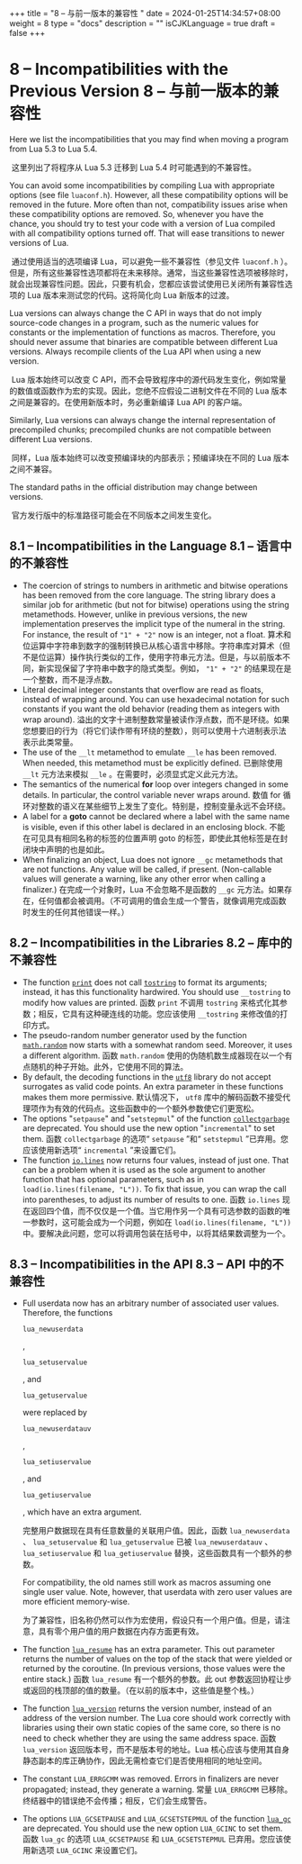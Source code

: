 +++
title = "8 – 与前一版本的兼容性 "
date = 2024-01-25T14:34:57+08:00
weight = 8
type = "docs"
description = ""
isCJKLanguage = true
draft = false
+++



# 8 – Incompatibilities with the Previous Version 8 – 与前一版本的兼容性 

Here we list the incompatibilities that you may find when moving a program from Lua 5.3 to Lua 5.4.

​	这里列出了将程序从 Lua 5.3 迁移到 Lua 5.4 时可能遇到的不兼容性。

You can avoid some incompatibilities by compiling Lua with appropriate options (see file `luaconf.h`). However, all these compatibility options will be removed in the future. More often than not, compatibility issues arise when these compatibility options are removed. So, whenever you have the chance, you should try to test your code with a version of Lua compiled with all compatibility options turned off. That will ease transitions to newer versions of Lua.

​	通过使用适当的选项编译 Lua，可以避免一些不兼容性（参见文件 `luaconf.h` ）。但是，所有这些兼容性选项都将在未来移除。通常，当这些兼容性选项被移除时，就会出现兼容性问题。因此，只要有机会，您都应该尝试使用已关闭所有兼容性选项的 Lua 版本来测试您的代码。这将简化向 Lua 新版本的过渡。

Lua versions can always change the C API in ways that do not imply source-code changes in a program, such as the numeric values for constants or the implementation of functions as macros. Therefore, you should never assume that binaries are compatible between different Lua versions. Always recompile clients of the Lua API when using a new version.

​	Lua 版本始终可以改变 C API，而不会导致程序中的源代码发生变化，例如常量的数值或函数作为宏的实现。因此，您绝不应假设二进制文件在不同的 Lua 版本之间是兼容的。在使用新版本时，务必重新编译 Lua API 的客户端。

Similarly, Lua versions can always change the internal representation of precompiled chunks; precompiled chunks are not compatible between different Lua versions.

​	同样，Lua 版本始终可以改变预编译块的内部表示；预编译块在不同的 Lua 版本之间不兼容。

The standard paths in the official distribution may change between versions.

​	官方发行版中的标准路径可能会在不同版本之间发生变化。

## 8.1 – Incompatibilities in the Language 8.1 – 语言中的不兼容性

- The coercion of strings to numbers in arithmetic and bitwise operations has been removed from the core language. The string library does a similar job for arithmetic (but not for bitwise) operations using the string metamethods. However, unlike in previous versions, the new implementation preserves the implicit type of the numeral in the string. For instance, the result of `"1" + "2"` now is an integer, not a float.
  算术和位运算中字符串到数字的强制转换已从核心语言中移除。字符串库对算术（但不是位运算）操作执行类似的工作，使用字符串元方法。但是，与以前版本不同，新实现保留了字符串中数字的隐式类型。例如， `"1" + "2"` 的结果现在是一个整数，而不是浮点数。
- Literal decimal integer constants that overflow are read as floats, instead of wrapping around. You can use hexadecimal notation for such constants if you want the old behavior (reading them as integers with wrap around).
  溢出的文字十进制整数常量被读作浮点数，而不是环绕。如果您想要旧的行为（将它们读作带有环绕的整数），则可以使用十六进制表示法表示此类常量。
- The use of the `__lt` metamethod to emulate `__le` has been removed. When needed, this metamethod must be explicitly defined.
  已删除使用 `__lt` 元方法来模拟 `__le` 。在需要时，必须显式定义此元方法。
- The semantics of the numerical **for** loop over integers changed in some details. In particular, the control variable never wraps around.
  数值 for 循环对整数的语义在某些细节上发生了变化。特别是，控制变量永远不会环绕。
- A label for a **goto** cannot be declared where a label with the same name is visible, even if this other label is declared in an enclosing block.
  不能在可见具有相同名称的标签的位置声明 goto 的标签，即使此其他标签是在封闭块中声明的也是如此。
- When finalizing an object, Lua does not ignore `__gc` metamethods that are not functions. Any value will be called, if present. (Non-callable values will generate a warning, like any other error when calling a finalizer.)
  在完成一个对象时，Lua 不会忽略不是函数的 `__gc` 元方法。如果存在，任何值都会被调用。（不可调用的值会生成一个警告，就像调用完成函数时发生的任何其他错误一样。）

## 8.2 – Incompatibilities in the Libraries 8.2 – 库中的不兼容性

- The function [`print`](https://www.lua.org/manual/5.4/manual.html#pdf-print) does not call [`tostring`](https://www.lua.org/manual/5.4/manual.html#pdf-tostring) to format its arguments; instead, it has this functionality hardwired. You should use `__tostring` to modify how values are printed.
  函数 `print` 不调用 `tostring` 来格式化其参数；相反，它具有这种硬连线的功能。您应该使用 `__tostring` 来修改值的打印方式。
- The pseudo-random number generator used by the function [`math.random`](https://www.lua.org/manual/5.4/manual.html#pdf-math.random) now starts with a somewhat random seed. Moreover, it uses a different algorithm.
  函数 `math.random` 使用的伪随机数生成器现在以一个有点随机的种子开始。此外，它使用不同的算法。
- By default, the decoding functions in the [`utf8`](https://www.lua.org/manual/5.4/manual.html#pdf-utf8) library do not accept surrogates as valid code points. An extra parameter in these functions makes them more permissive.
  默认情况下， `utf8` 库中的解码函数不接受代理项作为有效的代码点。这些函数中的一个额外参数使它们更宽松。
- The options "`setpause`" and "`setstepmul`" of the function [`collectgarbage`](https://www.lua.org/manual/5.4/manual.html#pdf-collectgarbage) are deprecated. You should use the new option "`incremental`" to set them.
  函数 `collectgarbage` 的选项“ `setpause` ”和“ `setstepmul` ”已弃用。您应该使用新选项“ `incremental` ”来设置它们。
- The function [`io.lines`](https://www.lua.org/manual/5.4/manual.html#pdf-io.lines) now returns four values, instead of just one. That can be a problem when it is used as the sole argument to another function that has optional parameters, such as in `load(io.lines(filename, "L"))`. To fix that issue, you can wrap the call into parentheses, to adjust its number of results to one.
  函数 `io.lines` 现在返回四个值，而不仅仅是一个值。当它用作另一个具有可选参数的函数的唯一参数时，这可能会成为一个问题，例如在 `load(io.lines(filename, "L"))` 中。要解决此问题，您可以将调用包装在括号中，以将其结果数调整为一个。

## 8.3 – Incompatibilities in the API 8.3 – API 中的不兼容性

- Full userdata now has an arbitrary number of associated user values. Therefore, the functions

   

  ```
  lua_newuserdata
  ```

  ,

   

  ```
  lua_setuservalue
  ```

  , and

   

  ```
  lua_getuservalue
  ```

   

  were replaced by

   

  `lua_newuserdatauv`

  ,

   

  `lua_setiuservalue`

  , and

   

  `lua_getiuservalue`

  , which have an extra argument.


  完整用户数据现在具有任意数量的关联用户值。因此，函数 `lua_newuserdata` 、 `lua_setuservalue` 和 `lua_getuservalue` 已被 `lua_newuserdatauv` 、 `lua_setiuservalue` 和 `lua_getiuservalue` 替换，这些函数具有一个额外的参数。

  For compatibility, the old names still work as macros assuming one single user value. Note, however, that userdata with zero user values are more efficient memory-wise.

  ​	为了兼容性，旧名称仍然可以作为宏使用，假设只有一个用户值。但是，请注意，具有零个用户值的用户数据在内存方面更有效。

- The function [`lua_resume`](https://www.lua.org/manual/5.4/manual.html#lua_resume) has an extra parameter. This out parameter returns the number of values on the top of the stack that were yielded or returned by the coroutine. (In previous versions, those values were the entire stack.)
  函数 `lua_resume` 有一个额外的参数。此 out 参数返回协程让步或返回的栈顶部的值的数量。（在以前的版本中，这些值是整个栈。）

- The function [`lua_version`](https://www.lua.org/manual/5.4/manual.html#lua_version) returns the version number, instead of an address of the version number. The Lua core should work correctly with libraries using their own static copies of the same core, so there is no need to check whether they are using the same address space.
  函数 `lua_version` 返回版本号，而不是版本号的地址。Lua 核心应该与使用其自身静态副本的库正确协作，因此无需检查它们是否使用相同的地址空间。

- The constant `LUA_ERRGCMM` was removed. Errors in finalizers are never propagated; instead, they generate a warning.
  常量 `LUA_ERRGCMM` 已移除。终结器中的错误绝不会传播；相反，它们会生成警告。

- The options `LUA_GCSETPAUSE` and `LUA_GCSETSTEPMUL` of the function [`lua_gc`](https://www.lua.org/manual/5.4/manual.html#lua_gc) are deprecated. You should use the new option `LUA_GCINC` to set them.
  函数 `lua_gc` 的选项 `LUA_GCSETPAUSE` 和 `LUA_GCSETSTEPMUL` 已弃用。您应该使用新选项 `LUA_GCINC` 来设置它们。